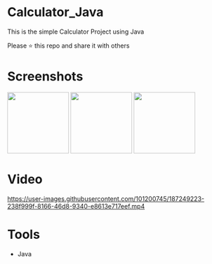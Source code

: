 # Calculator_Java

This is the simple Calculator Project using Java

Please ⭐️ this repo and share it with others



# Screenshots
<div>
  <img src="https://user-images.githubusercontent.com/101200745/187249242-938f7fbe-c9c1-42ca-8ba9-7ff9f776f2ff.png"  width="140">
  <img src="https://user-images.githubusercontent.com/101200745/187249247-1678c5d2-f82f-4a24-8d38-eff875dbe26d.png"  width="140">
  <img src="https://user-images.githubusercontent.com/101200745/187249252-7629cd3f-c595-4d03-979c-c2fe8c2d9980.png"  width="140">
</div>

# Video
https://user-images.githubusercontent.com/101200745/187249223-238f999f-8166-46d8-9340-e8613e717eef.mp4

# Tools
* Java
